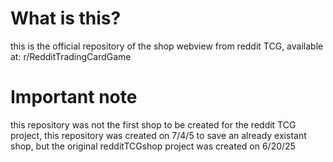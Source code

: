 # What is this?
this is the official repository of the shop webview from reddit TCG, available at: r/RedditTradingCardGame


# Important note

this repository was not the first shop to be created for the reddit TCG project,
this repository was created on 7/4/5 to save an already existant shop, but the original redditTCGshop project was created on 6/20/25
